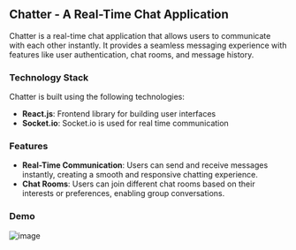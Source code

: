 ## Chatter - A Real-Time Chat Application

Chatter is a real-time chat application that allows users to communicate with each other instantly. It provides a seamless messaging experience with features like user authentication, chat rooms, and message history.

### Technology Stack

Chatter is built using the following technologies:

- **React.js**: Frontend library for building user interfaces
- **Socket.io**: Socket.io is used for real time communication

### Features

- **Real-Time Communication**: Users can send and receive messages instantly, creating a smooth and responsive chatting experience.
- **Chat Rooms**: Users can join different chat rooms based on their interests or preferences, enabling group conversations.


### Demo

![image](https://github.com/sunnykumar26/chatter_app/assets/113859373/817176fa-ba7a-4e42-b7fa-e9031ec45b77)

